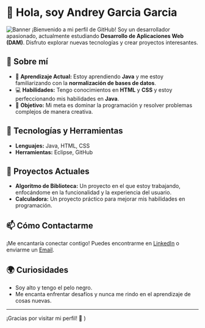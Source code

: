 # 👋 Hola, soy Andrey Garcia Garcia 
![Banner](https://github.com/user-attachments/assets/4f330ac2-091f-4b15-af7a-2d1413592096) <!-- Reemplaza con la URL de tu imagen de banner -->
¡Bienvenido a mi perfil de GitHub! Soy un desarrollador apasionado, actualmente estudiando **Desarrollo de Aplicaciones Web (DAM)**. Disfruto explorar nuevas tecnologías y crear proyectos interesantes.

## 🚀 Sobre mí

- 🌱 **Aprendizaje Actual:** Estoy aprendiendo **Java** y me estoy familiarizando con la **normalización de bases de datos**.
- 💻 **Habilidades:** Tengo conocimientos en **HTML** y **CSS** y estoy perfeccionando mis habilidades en **Java**.
- 🎯 **Objetivo:** Mi meta es dominar la programación y resolver problemas complejos de manera creativa.

## 🔧 Tecnologías y Herramientas
- **Lenguajes:** Java, HTML, CSS
- **Herramientas:** Eclipse, GitHub

## 🌟 Proyectos Actuales

- **Algoritmo de Biblioteca:** Un proyecto en el que estoy trabajando, enfocándome en la funcionalidad y la experiencia del usuario.
- **Calculadora:** Un proyecto práctico para mejorar mis habilidades en programación.

## 📫 Cómo Contactarme

¡Me encantaría conectar contigo! Puedes encontrarme en [LinkedIn](www.linkedin.com/in/andrey-garcia-garcia-8ba29b302) o enviarme un [Email](andreygg300@gmail.com).

## 🌍 Curiosidades

- Soy alto y tengo el pelo negro. 
- Me encanta enfrentar desafíos y nunca me rindo en el aprendizaje de cosas nuevas.

---

¡Gracias por visitar mi perfil! 🚀
) 
